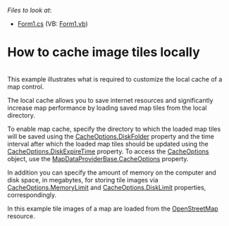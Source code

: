 <!-- default file list -->
*Files to look at*:

* [Form1.cs](./CS/CacheImageTiles/Form1.cs) (VB: [Form1.vb](./VB/CacheImageTiles/Form1.vb))
<!-- default file list end -->
# How to cache image tiles locally


<p><br />
This example illustrates what is required to customize the local cache of a map control. <br />
</p><p>The local cache allows you to save internet resources and significantly increase map performance by loading saved map tiles from the local directory. <br />
</p><p>To enable map cache,  specify the directory to which the loaded  map tiles will be saved using the <a href="http://documentation.devexpress.com/#WindowsForms/DevExpressXtraMapCacheOptions_DiskFoldertopic"><u>CacheOptions.DiskFolder</u></a> property and the time interval after which the loaded map tiles should be updated using the <a href="http://documentation.devexpress.com/#WindowsForms/DevExpressXtraMapCacheOptions_DiskExpireTimetopic"><u>CacheOptions.DiskExpireTime</u></a> property.  To access the <a href="http://documentation.devexpress.com/#WindowsForms/clsDevExpressXtraMapCacheOptionstopic"><u>CacheOptions</u></a> object, use the  <a href="http://documentation.devexpress.com/#WindowsForms/DevExpressXtraMapMapDataProviderBase_CacheOptionstopic"><u>MapDataProviderBase.CacheOptions</u></a> property. </p><p>In addition you can specify the amount of memory on the computer and disk space, in megabytes, for storing tile images via <a href="http://documentation.devexpress.com/#WindowsForms/DevExpressXtraMapCacheOptions_MemoryLimittopic"><u>CacheOptions.MemoryLimit</u></a> and <a href="http://documentation.devexpress.com/#WindowsForms/DevExpressXtraMapCacheOptions_DiskLimittopic"><u>CacheOptions.DiskLimit</u></a> properties, correspondingly.  </p><p>In this example tile images of a map are loaded from the <a href="http://www.openstreetmap.org/"><u>OpenStreetMap</u></a> resource. </p><br />
<br />
<br />
<br />
<br />
<br />
<br />
<br />


<br/>


